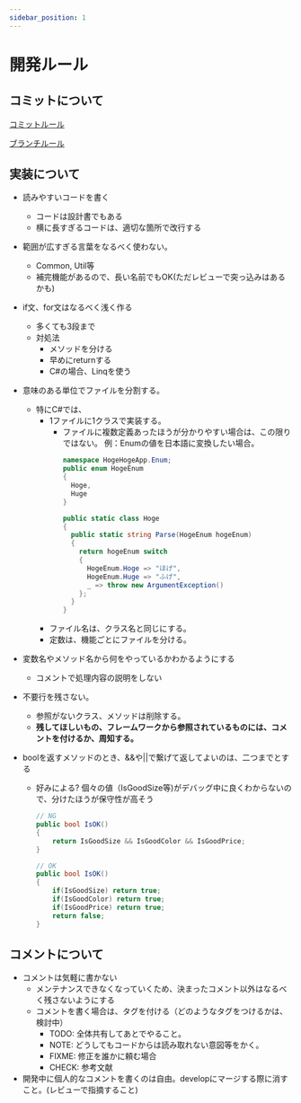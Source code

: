 ```yaml
---
sidebar_position: 1
---
```


# 開発ルール

## コミットについて
[コミットルール](./git/git%E3%82%B3%E3%83%9F%E3%83%83%E3%83%88%E3%83%AB%E3%83%BC%E3%83%AB.md)

[ブランチルール](./git/git%E3%83%96%E3%83%A9%E3%83%B3%E3%83%81%E3%83%AB%E3%83%BC%E3%83%AB.md)

## 実装について
* 読みやすいコードを書く
  * コードは設計書でもある
  * 横に長すぎるコードは、適切な箇所で改行する

* 範囲が広すぎる言葉をなるべく使わない。
  * Common, Util等
  * 補完機能があるので、長い名前でもOK(ただレビューで突っ込みはあるかも)

* if文、for文はなるべく浅く作る
  * 多くても3段まで
  * 対処法
    * メソッドを分ける
    * 早めにreturnする
    * C#の場合、Linqを使う

* 意味のある単位でファイルを分割する。
  * 特にC#では、
    * 1ファイルに1クラスで実装する。
      * ファイルに複数定義あったほうが分かりやすい場合は、この限りではない。
      例：Enumの値を日本語に変換したい場合。
        ```cs
        namespace HogeHogeApp.Enum;
        public enum HogeEnum
        {
          Hoge,
          Huge
        }

        public static class Hoge
        {
          public static string Parse(HogeEnum hogeEnum)
          {
            return hogeEnum switch
            {
              HogeEnum.Hoge => "ほげ",
              HogeEnum.Huge => "ふげ",
              _ => throw new ArgumentException()
            };
          }
        }
        ```
    * ファイル名は、クラス名と同じにする。
    * 定数は、機能ごとにファイルを分ける。

* 変数名やメソッド名から何をやっているかわかるようにする
  * コメントで処理内容の説明をしない

* 不要行を残さない。
  * 参照がないクラス、メソッドは削除する。
  * **残してほしいもの、フレームワークから参照されているものには、コメントを付けるか、周知する。**

* boolを返すメソッドのとき、&&や||で繋げて返してよいのは、二つまでとする
  * 好みによる? 個々の値（IsGoodSize等)がデバッグ中に良くわからないので、分けたほうが保守性が高そう
    ```cs
    // NG
    public bool IsOK()
    {
        return IsGoodSize && IsGoodColor && IsGoodPrice;
    }

    // OK
    public bool IsOK()
    {
        if(IsGoodSize) return true;
        if(IsGoodColor) return true;
        if(IsGoodPrice) return true;
        return false;
    }
    ```

## コメントについて
* コメントは気軽に書かない
  * メンテナンスできなくなっていくため、決まったコメント以外はなるべく残さないようにする
  * コメントを書く場合は、タグを付ける（どのようなタグをつけるかは、検討中）
    * TODO: 全体共有してあとでやること。
    * NOTE: どうしてもコードからは読み取れない意図等をかく。
    * FIXME: 修正を誰かに頼む場合
    * CHECK: 参考文献
* 開発中に個人的なコメントを書くのは自由。developにマージする際に消すこと。(レビューで指摘すること)

